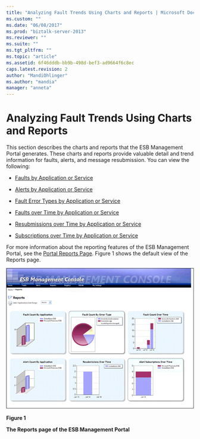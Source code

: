 ```yaml
---
title: "Analyzing Fault Trends Using Charts and Reports | Microsoft Docs"
ms.custom: ""
ms.date: "06/08/2017"
ms.prod: "biztalk-server-2013"
ms.reviewer: ""
ms.suite: ""
ms.tgt_pltfrm: ""
ms.topic: "article"
ms.assetid: 6f46dddb-bb9b-498d-bef3-ad9664f6c8ec
caps.latest.revision: 2
author: "MandiOhlinger"
ms.author: "mandia"
manager: "anneta"
---
```

# Analyzing Fault Trends Using Charts and Reports
This section describes the charts and reports that the ESB Management Portal generates. These charts and reports provide valuable detail and trend information for faults, alerts, and message resubmission. You can view the following:  
  
-   [Faults by Application or Service](../esb-toolkit/faults-by-application-or-service.md)  
  
-   [Alerts by Application or Service](../esb-toolkit/alerts-by-application-or-service.md)  
  
-   [Fault Error Types by Application or Service](../esb-toolkit/fault-error-types-by-application-or-service.md)  
  
-   [Faults over Time by Application or Service](../esb-toolkit/faults-over-time-by-application-or-service.md)  
  
-   [Resubmissions over Time by Application or Service](../esb-toolkit/resubmissions-over-time-by-application-or-service.md)  
  
-   [Subscriptions over Time by Application or Service](../esb-toolkit/subscriptions-over-time-by-application-or-service.md)  
  
 For more information about the reporting features of the ESB Management Portal, see the [Portal Reports Page](../esb-toolkit/portal-reports-page.md). Figure 1 shows the default view of the Reports page.  
  
 ![Portal Reports Page](../esb-toolkit/media/portalreportspage.gif "PortalReportsPage")  
  
 **Figure 1**  
  
 **The Reports page of the ESB Management Portal**